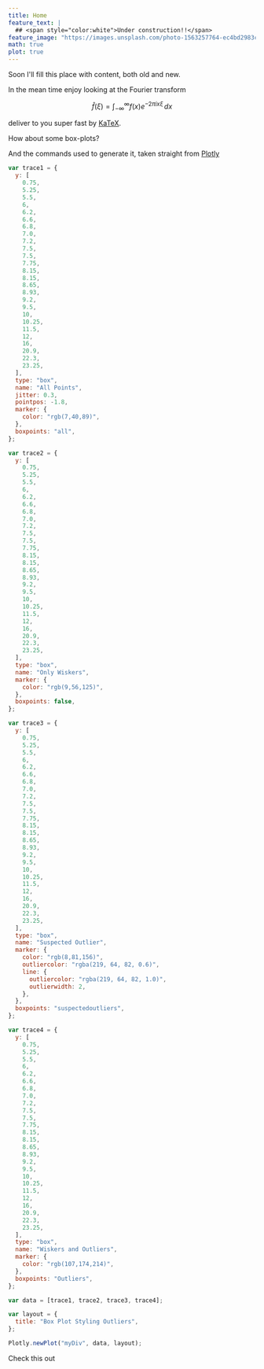 ```yaml
---
title: Home
feature_text: |
  ## <span style="color:white">Under construction!!</span>
feature_image: "https://images.unsplash.com/photo-1563257764-ec4bd2983cbe?ixlib=rb-1.2.1&ixid=MXwxMjA3fDB8MHxwaG90by1wYWdlfHx8fGVufDB8fHw%3D&auto=format&fit=crop&w=1350&q=80"
math: true
plot: true
---
```


Soon I'll fill this place with content, both old and new.

In the mean time enjoy looking at the Fourier transform

$$\hat f(\xi) = \int_{-\infty}^{\infty}f(x)e^{-2\pi i x\xi}\,dx $$

deliver to you super fast by [KaTeX](https://katex.org).

How about some box-plots?

<div id="myDiv">
<script type="text/javascript">
var trace1 = {
  y: [0.75, 5.25, 5.5, 6, 6.2, 6.6, 6.80, 7.0, 7.2, 7.5, 7.5, 7.75, 8.15, 8.15, 8.65, 8.93, 9.2, 9.5, 10, 10.25, 11.5, 12, 16, 20.90, 22.3, 23.25], 
  type: 'box',
  name: 'All Points',
  jitter: 0.3,
  pointpos: -1.8,
  marker: {
    color: 'rgb(7,40,89)'
  },
  boxpoints: 'all'
};

var trace2 = {
y: [0.75, 5.25, 5.5, 6, 6.2, 6.6, 6.80, 7.0, 7.2, 7.5, 7.5, 7.75, 8.15, 8.15, 8.65, 8.93, 9.2, 9.5, 10, 10.25, 11.5, 12, 16, 20.90, 22.3, 23.25],
type: 'box',
name: 'Only Wiskers',
marker: {
color: 'rgb(9,56,125)'
},
boxpoints: false
};

var trace3 = {
y: [0.75, 5.25, 5.5, 6, 6.2, 6.6, 6.80, 7.0, 7.2, 7.5, 7.5, 7.75, 8.15, 8.15, 8.65, 8.93, 9.2, 9.5, 10, 10.25, 11.5, 12, 16, 20.90, 22.3, 23.25],
type: 'box',
name: 'Suspected Outlier',
marker: {
color: 'rgb(8,81,156)',
outliercolor: 'rgba(219, 64, 82, 0.6)',
line: {
outliercolor: 'rgba(219, 64, 82, 1.0)',
outlierwidth: 2
}
},
boxpoints: 'suspectedoutliers'
};

var trace4 = {
y: [0.75, 5.25, 5.5, 6, 6.2, 6.6, 6.80, 7.0, 7.2, 7.5, 7.5, 7.75, 8.15, 8.15, 8.65, 8.93, 9.2, 9.5, 10, 10.25, 11.5, 12, 16, 20.90, 22.3, 23.25],
type: 'box',
name: 'Wiskers and Outliers',
marker: {
color: 'rgb(107,174,214)'
},
boxpoints: 'Outliers'
};

var data = [trace1, trace2, trace3, trace4];

var layout = {
title: 'Box Plot Styling Outliers'
};

Plotly.newPlot('myDiv', data, layout);
</script>

</div>

And the commands used to generate it, taken straight from [Plotly](https://plotly.com)

```javascript
var trace1 = {
  y: [
    0.75,
    5.25,
    5.5,
    6,
    6.2,
    6.6,
    6.8,
    7.0,
    7.2,
    7.5,
    7.5,
    7.75,
    8.15,
    8.15,
    8.65,
    8.93,
    9.2,
    9.5,
    10,
    10.25,
    11.5,
    12,
    16,
    20.9,
    22.3,
    23.25,
  ],
  type: "box",
  name: "All Points",
  jitter: 0.3,
  pointpos: -1.8,
  marker: {
    color: "rgb(7,40,89)",
  },
  boxpoints: "all",
};

var trace2 = {
  y: [
    0.75,
    5.25,
    5.5,
    6,
    6.2,
    6.6,
    6.8,
    7.0,
    7.2,
    7.5,
    7.5,
    7.75,
    8.15,
    8.15,
    8.65,
    8.93,
    9.2,
    9.5,
    10,
    10.25,
    11.5,
    12,
    16,
    20.9,
    22.3,
    23.25,
  ],
  type: "box",
  name: "Only Wiskers",
  marker: {
    color: "rgb(9,56,125)",
  },
  boxpoints: false,
};

var trace3 = {
  y: [
    0.75,
    5.25,
    5.5,
    6,
    6.2,
    6.6,
    6.8,
    7.0,
    7.2,
    7.5,
    7.5,
    7.75,
    8.15,
    8.15,
    8.65,
    8.93,
    9.2,
    9.5,
    10,
    10.25,
    11.5,
    12,
    16,
    20.9,
    22.3,
    23.25,
  ],
  type: "box",
  name: "Suspected Outlier",
  marker: {
    color: "rgb(8,81,156)",
    outliercolor: "rgba(219, 64, 82, 0.6)",
    line: {
      outliercolor: "rgba(219, 64, 82, 1.0)",
      outlierwidth: 2,
    },
  },
  boxpoints: "suspectedoutliers",
};

var trace4 = {
  y: [
    0.75,
    5.25,
    5.5,
    6,
    6.2,
    6.6,
    6.8,
    7.0,
    7.2,
    7.5,
    7.5,
    7.75,
    8.15,
    8.15,
    8.65,
    8.93,
    9.2,
    9.5,
    10,
    10.25,
    11.5,
    12,
    16,
    20.9,
    22.3,
    23.25,
  ],
  type: "box",
  name: "Wiskers and Outliers",
  marker: {
    color: "rgb(107,174,214)",
  },
  boxpoints: "Outliers",
};

var data = [trace1, trace2, trace3, trace4];

var layout = {
  title: "Box Plot Styling Outliers",
};

Plotly.newPlot("myDiv", data, layout);
```

Check this out

<link rel="import" rel="http://127.0.0.1:4000/assets/plotly/where_is_iss.html"/>
